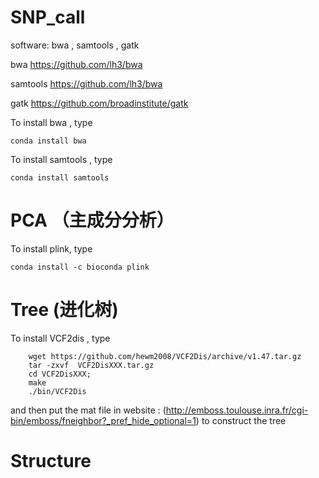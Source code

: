 # SNP_call

software: bwa , samtools , gatk

bwa   https://github.com/lh3/bwa

samtools https://github.com/lh3/bwa

gatk https://github.com/broadinstitute/gatk

To install bwa , type

    conda install bwa
To install samtools , type

    conda install samtools

#   PCA （主成分分析）

To install plink, type 

    conda install -c bioconda plink

#   Tree (进化树)

To install VCF2dis , type

        wget https://github.com/hewm2008/VCF2Dis/archive/v1.47.tar.gz
        tar -zxvf  VCF2DisXXX.tar.gz
        cd VCF2DisXXX;
        make
        ./bin/VCF2Dis
 
 and then put the mat file in website :  (http://emboss.toulouse.inra.fr/cgi-bin/emboss/fneighbor?_pref_hide_optional=1)  to construct the tree

 #  Structure
 
